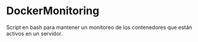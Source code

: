 # DockerMonitoring
Script en bash para mantener un monitoreo de los contenedores que están activos en un servidor.
